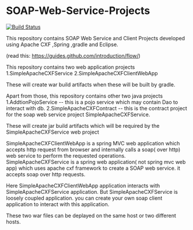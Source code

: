 # SOAP-Web-Service-Projects
[![Build Status](https://travis-ci.org/tanmoy281/SOAP-Web-Service-Projects.svg?branch=master)](https://travis-ci.org/tanmoy281/SOAP-Web-Service-Projects)

This repository contains SOAP Web Service and Client Projects developed using Apache CXF ,Spring ,gradle and Eclipse.

(read this: https://guides.github.com/introduction/flow/)

This repository contains two web application projects
1.SimpleApacheCXFService
2.SimpleApacheCXFClientWebApp

These will create war build artifacts when these will be built by gradle.

Apart from those, this repository contains other two java projects
1.AddtionPojoService -- this is a pojo service which may contain Dao to interact with db.
2.SimpleApacheCXFContract -- this is the contract project for the soap web service project SimpleApacheCXFService.

These will create jar build artifacts which will be required by the SimpleApacheCXFService web project

SimpleApacheCXFClientWebApp is a spring MVC web application which accepts http request from browser and internally calls a soap( over http) web service to perform the requested operations.
SimpleApacheCXFService is a spring web application( not spring mvc web app) which uses apache cxf framework to create a SOAP web service. it accepts soap over http requests.

Here SimpleApacheCXFClientWebApp application interacts with SimpleApacheCXFService application. But SimpleApacheCXFService is loosely coupled application. you can create your own soap client application to interact with this application.


These two war files can be deplayed on the same host or two different hosts.
